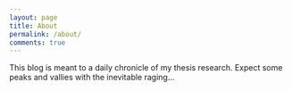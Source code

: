 ```yaml
---
layout: page
title: About
permalink: /about/
comments: true
---
```


This blog is meant to a daily chronicle of my thesis research.  Expect some peaks and vallies with the inevitable raging...


